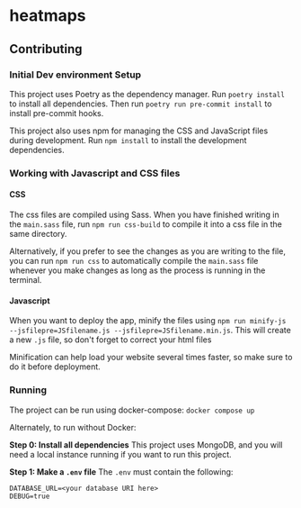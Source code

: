 # heatmaps

## Contributing

### Initial Dev environment Setup
This project uses Poetry as the dependency manager.
Run `poetry install` to install all dependencies.
Then run `poetry run pre-commit install` to install pre-commit hooks.

This project also uses npm for managing the CSS and JavaScript files during development.
Run `npm install` to install the development dependencies.

### Working with Javascript and CSS files

#### CSS
The css files are compiled using Sass. When you have finished writing in the `main.sass` file, run `npm run css-build` to compile it into a css file in the same directory.

Alternatively, if you prefer to see the changes as you are writing to the file, you can run `npm run css` to automatically compile the `main.sass` file whenever you make changes as long as the process is running in the terminal.

#### Javascript
When you want to deploy the app, minify the files using `npm run minify-js --jsfilepre=JSfilename.js --jsfilepre=JSfilename.min.js`. This will create a new `.js` file, so don't forget to correct your html files

Minification can help load your website several times faster, so make sure to do it before deployment.

### Running
The project can be run using docker-compose:
`docker compose up`

Alternately, to run without Docker:

**Step 0: Install all dependencies**
This project uses MongoDB, and you will need a local instance running if you want to run
this project.

**Step 1: Make a `.env` file**
The `.env` must contain the following:
```
DATABASE_URL=<your database URI here>
DEBUG=true
```
